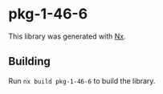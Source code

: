 # pkg-1-46-6

This library was generated with [Nx](https://nx.dev).

## Building

Run `nx build pkg-1-46-6` to build the library.
